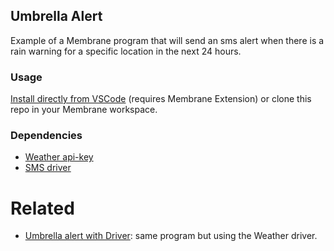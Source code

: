 ## Umbrella Alert

Example of a Membrane program that will send an sms alert when there is a rain warning for a specific location in the next 24 hours.

### Usage

[Install directly from VSCode](vscode://membrane.membrane/directory/example-umbrella-alert-with-fetch) (requires Membrane Extension) or clone this repo in your Membrane workspace.

### Dependencies

- [Weather api-key](https://openweathermap.org)
- [SMS driver](https://github.com/membrane-io/directory)

# Related

- [Umbrella alert with Driver](https://github.com/membrane-io/example-umbrella-alert-with-driver): same program but using the Weather driver.
